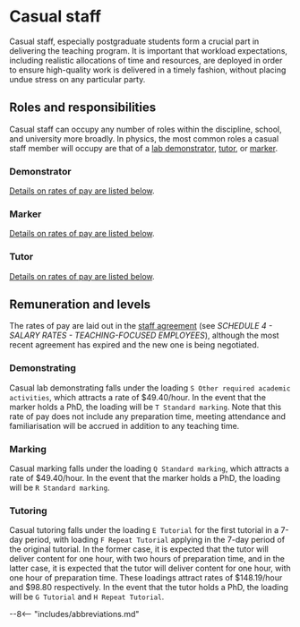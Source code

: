 # Casual staff

Casual staff, especially postgraduate students form a crucial part in delivering the teaching program. It is important that workload expectations, including realistic allocations of time and resources, are deployed in order to ensure high-quality work is delivered in a timely fashion, without placing undue stress on any particular party.

## Roles and responsibilities

Casual staff can occupy any number of roles within the discipline, school, and university more broadly. In physics, the most common roles a casual staff member will occupy are that of a [lab demonstrator](#demonstator), [tutor](#tutor), or [marker](#marker).

### Demonstrator
[Details on rates of pay are listed below](#Demonstrating).

### Marker
[Details on rates of pay are listed below](#Marking).

### Tutor
[Details on rates of pay are listed below](#Tutoring).

## Remuneration and levels

The rates of pay are laid out in the [staff agreement](https://www.nteu.org.au/tas/agreements) (see _SCHEDULE 4 - SALARY RATES - TEACHING-FOCUSED EMPLOYEES_), although the most recent agreement has expired and the new one is being negotiated.

### Demonstrating
Casual lab demonstrating falls under the loading `S Other required academic activities`, which attracts a rate of $49.40/hour. In the event that the marker holds a PhD, the loading will be `T Standard marking`. Note that this rate of pay does not include any preparation time, meeting attendance and familiarisation will be accrued in addition to any teaching time.

### Marking
Casual marking falls under the loading `Q Standard marking`, which attracts a rate of $49.40/hour. In the event that the marker holds a PhD, the loading will be `R Standard marking`.

### Tutoring
Casual tutoring falls under the loading `E Tutorial` for the first tutorial in a 7-day period, with loading `F Repeat Tutorial` applying in the 7-day period of the original tutorial. In the former case, it is expected that the tutor will deliver content for one hour, with two hours of preparation time, and in the latter case, it is expected that the tutor will deliver content for one hour, with one hour of preparation time. These loadings attract rates of $148.19/hour and $98.80 respectively. In the event that the tutor holds a PhD, the loading will be `G Tutorial` and `H Repeat Tutorial`.


--8<-- "includes/abbreviations.md"

